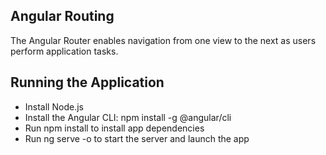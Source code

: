 ## Angular Routing

The Angular Router enables navigation from one view to the next as users perform application tasks.

## Running the Application

<ul>
<li> Install Node.js

<li> Install the Angular CLI:
  npm install -g @angular/cli

<li> Run npm install to install app dependencies

<li> Run ng serve -o to start the server and launch the app
</ul>
